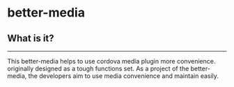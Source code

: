 # better-media

## What is it?
  -----------

  This better-media helps to use cordova media plugin more convenience.
  originally designed as a tough functions set. As a project of the 
  better-media, the developers aim to use media convenience and maintain 
  easily.
